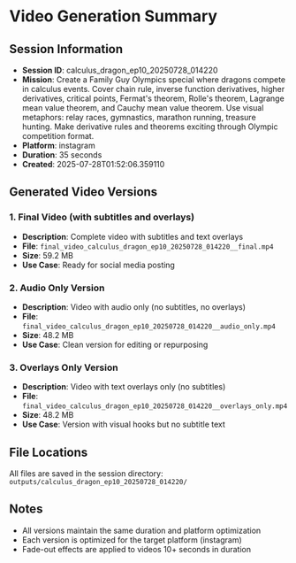 # Video Generation Summary

## Session Information
- **Session ID**: calculus_dragon_ep10_20250728_014220
- **Mission**: Create a Family Guy Olympics special where dragons compete in calculus events. Cover chain rule, inverse function derivatives, higher derivatives, critical points, Fermat's theorem, Rolle's theorem, Lagrange mean value theorem, and Cauchy mean value theorem. Use visual metaphors: relay races, gymnastics, marathon running, treasure hunting. Make derivative rules and theorems exciting through Olympic competition format.
- **Platform**: instagram
- **Duration**: 35 seconds
- **Created**: 2025-07-28T01:52:06.359110

## Generated Video Versions

### 1. Final Video (with subtitles and overlays)
- **Description**: Complete video with subtitles and text overlays
- **File**: `final_video_calculus_dragon_ep10_20250728_014220__final.mp4`
- **Size**: 59.2 MB
- **Use Case**: Ready for social media posting

### 2. Audio Only Version
- **Description**: Video with audio only (no subtitles, no overlays)
- **File**: `final_video_calculus_dragon_ep10_20250728_014220__audio_only.mp4`
- **Size**: 48.2 MB
- **Use Case**: Clean version for editing or repurposing

### 3. Overlays Only Version
- **Description**: Video with text overlays only (no subtitles)
- **File**: `final_video_calculus_dragon_ep10_20250728_014220__overlays_only.mp4`
- **Size**: 48.2 MB
- **Use Case**: Version with visual hooks but no subtitle text

## File Locations
All files are saved in the session directory: `outputs/calculus_dragon_ep10_20250728_014220/`

## Notes
- All versions maintain the same duration and platform optimization
- Each version is optimized for the target platform (instagram)
- Fade-out effects are applied to videos 10+ seconds in duration
